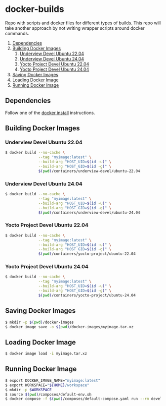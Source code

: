 # docker-builds

Repo with scripts and docker files for different types of builds.
This repo will take another approach by not writing wrapper scripts
around docker commands.

1. [Dependencies](#dependencies)
2. [Building Docker Images](#building)
	1. [Underview Devel Ubuntu 22.04](#udevel-ubuntu22.04)
	1. [Underview Devel Ubuntu 24.04](#udevel-ubuntu24.04)
	2. [Yocto Project Devel Ubuntu 22.04](#ypdevel-ubuntu22.04)
	3. [Yocto Project Devel Ubuntu 24.04](#ypdevel-ubuntu24.04)
3. [Saving Docker Images](#saving)
4. [Loading Docker Image](#loading)
5. [Running Docker Image](#running)

## Dependencies <a name="dependencies"></a>

Follow one of the [docker install](https://docs.docker.com/engine/install) instructions.

## Building Docker Images <a name="building"></a>

### Underview Devel Ubuntu 22.04 <a name="udevel-ubuntu22.04"></a>

```bash
$ docker build --no-cache \
               --tag "myimage:latest" \
               --build-arg "HOST_UID=$(id -u)" \
               --build-arg "HOST_GID=$(id -g)" \
               $(pwd)/containers/underview-devel/ubuntu-22.04
```

### Underview Devel Ubuntu 24.04 <a name="udevel-ubuntu24.04"></a>

```bash
$ docker build --no-cache \
               --tag "myimage:latest" \
               --build-arg "HOST_UID=$(id -u)" \
               --build-arg "HOST_GID=$(id -g)" \
               $(pwd)/containers/underview-devel/ubuntu-24.04
```

### Yocto Project Devel Ubuntu 22.04 <a name="ypdevel-ubuntu22.04"></a>

```bash
$ docker build --no-cache \
               --tag "myimage:latest" \
               --build-arg "HOST_UID=$(id -u)" \
               --build-arg "HOST_GID=$(id -g)" \
               $(pwd)/containers/yocto-project/ubuntu-22.04
```

### Yocto Project Devel Ubuntu 24.04 <a name="ypdevel-ubuntu24.04"></a>

```bash
$ docker build --no-cache \
               --tag "myimage:latest" \
               --build-arg "HOST_UID=$(id -u)" \
               --build-arg "HOST_GID=$(id -g)" \
               $(pwd)/containers/yocto-project/ubuntu-24.04
```

## Saving Docker Images <a name="saving"></a>

```bash
$ mkdir -p $(pwd)/docker-images
$ docker image save -o $(pwd)/docker-images/myimage.tar.xz
```

## Loading Docker Image <a name="loading"></a>

```bash
$ docker image load -i myimage.tar.xz
```

## Running Docker Image <a name="running"></a>

```bash
$ export DOCKER_IMAGE_NAME="myimage:latest"
$ export WORKSPACE="${HOME}/workspace"
$ mkdir -p $WORKSPACE
$ source $(pwd)/composes/default-env.sh
$ docker compose -f $(pwd)/composes/default-compose.yaml run --rm development
```
